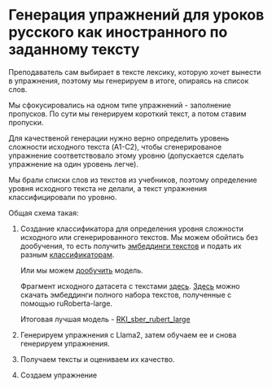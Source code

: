 # Генерация упражнений для уроков русского как иностранного по заданному тексту
Преподаватель сам выбирает в тексте лексику, которую хочет вынести в упражнения, поэтому мы генерируем в итоге, опираясь на список слов.

Мы сфокусировались на одном типе упражнений - заполнение пропусков. По сути мы генерируем короткий текст, а потом ставим пропуски.

Для качественой генерации нужно верно определить уровень сложности исходного текста (A1-C2), чтобы сгенерированое упражнение соответствовало этому уровню (допускается сделать упражнение на один уровень легче).

Мы брали списки слов из текстов из учебников, поэтому определение уровня исходного текста не делали, а текст упражнения классифицировали по уровню.

Общая схема такая:
1. Создание классификатора для определения уровня сложности исходного или сгенерированного текстов.
   Мы можем обойтись без дообучения, то есть получить [эмбеддинги текстов](https://github.com/mannazhuk/exercise_generation/blob/ae84a0ea421ecb46a0ec0436e109928be31298bc/%D0%9F%D0%BE%D0%BB%D1%83%D1%87%D0%B5%D0%BD%D0%B8%D0%B5%20%D1%8D%D0%BC%D0%B1%D0%B5%D0%B4%D0%B4%D0%B8%D0%BD%D0%B3%D0%BE%D0%B2%20%D0%BD%D0%B0_%D0%BF%D1%80%D0%B8%D0%BC%D0%B5%D1%80%D0%B5%20TinyBert.ipynb) и подать их разным [классификаторам](Классификаторы_sberbank_airuBert_large.ipynb).
   
   Или мы можем [дообучить](Bert_for_sequence_classification.ipynb) модель.
   
   Фрагмент исходного датасета с текстами [здесь](https://github.com/mannazhuk/exercise_generation/blob/bc1d860a37b01c53ed49889302d37da0a6c1b425/RuFoLa_corpus.csv).
   [Здесь](https://github.com/mannazhuk/exercise_generation/blob/112aa2cda575384017468a16ee8b0af58f826e46/%D0%9C%D0%BE%D0%B4%D0%B5%D0%BB%D1%8C-%D0%BA%D0%BB%D0%B0%D1%81%D1%81%D0%B8%D1%84%D0%B8%D0%BA%D0%B0%D1%82%D0%BE%D1%80) можно скачать эмбеддинги полного набора текстов, полученные с помощью ruRoberta-large.
   
   Итоговая лучшая модель - [RKI_sber_rubert_large](Модель-классификатор)

3. Генерируем упражнения с Llama2, затем обучаем ее и снова генерируем упражнения.

4. Получаем тексты и оцениваем их качество.

5. Создаем упражнение

